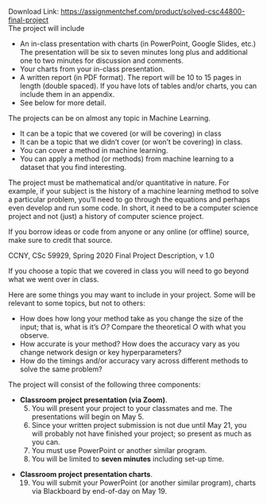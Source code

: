 Download Link: https://assignmentchef.com/product/solved-csc44800-final-project
<br>
The project will include

<ul>

 <li>An in-class presentation with charts (in PowerPoint, Google Slides, etc.) The presentation will be six to seven minutes long plus and additional one to two minutes for discussion and comments.</li>

 <li>Your charts from your in-class presentation.</li>

 <li>A written report (in PDF format). The report will be 10 to 15 pages in length (double spaced).  If you have lots of tables and/or charts, you can include them in an appendix.</li>

 <li>See below for more detail.</li>

</ul>

The projects can be on almost any topic in Machine Learning.

<ul>

 <li>It can be a topic that we covered (or will be covering) in class</li>

 <li>It can be a topic that we didn’t cover (or won’t be covering) in class.</li>

 <li>You can cover a method in machine learning.</li>

 <li>You can apply a method (or methods) from machine learning to a dataset that you find interesting.</li>

</ul>




The project must be mathematical and/or quantitative in nature.  For example, if your subject is the history of a machine learning method to solve a particular problem, you’ll need to go through the equations and perhaps even develop and run some code.  In short, it need to be a computer science project and not (just) a history of computer science project.

If you borrow ideas or code from anyone or any online (or offline) source, make sure to credit that source.

CCNY, CSc 59929, Spring 2020 Final Project Description, v 1.0

If you choose a topic that we covered in class you will need to go beyond what we went over in class.

Here are some things you may want to include in your project.   Some will be relevant to some topics, but not to others:

<ul>

 <li>How does how long your method take as you change the size of the input; that is, what is it’s <em>O?</em> Compare the theoretical <em>O</em> with what you observe.</li>

 <li>How accurate is your method? How does the accuracy vary as you change network design or key hyperparameters?</li>

 <li>How do the timings and/or accuracy vary across different methods to solve the same problem?</li>

</ul>

The project will consist of the following three components:

<ul>

 <li><strong>Classroom project presentation (via Zoom)</strong>.

  <ol start="5">

   <li>You will present your project to your classmates and me. The presentations will begin on May 5.</li>

   <li>Since your written project submission is not due until May 21, you will probably not have finished your project; so present as much as you can.</li>

   <li>You must use PowerPoint or another similar program.</li>

   <li>You will be limited to <strong>seven minutes</strong> including set-up time.</li>

  </ol></li>

</ul>

<ul>

 <li><strong>Classroom project presentation charts</strong>.

  <ol start="19">

   <li>You will submit your PowerPoint (or another similar program), charts via Blackboard by end-of-day on May 19.</li>

  </ol></li>

</ul>


